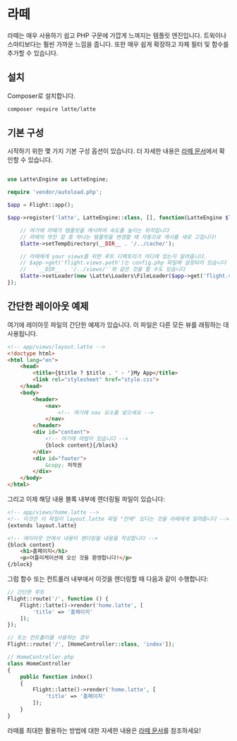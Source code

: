 # 라떼

라떼는 매우 사용하기 쉽고 PHP 구문에 가깝게 느껴지는 템플릿 엔진입니다. 트윅이나 스마티보다는 훨씬 가까운 느낌을 줍니다. 또한 매우 쉽게 확장하고 자체 필터 및 함수를 추가할 수 있습니다.

## 설치

Composer로 설치합니다.

```bash
composer require latte/latte
```

## 기본 구성

시작하기 위한 몇 가지 기본 구성 옵션이 있습니다. 더 자세한 내용은 [라떼 문서](https://latte.nette.org/en/guide)에서 확인할 수 있습니다.

```php

use Latte\Engine as LatteEngine;

require 'vendor/autoload.php';

$app = Flight::app();

$app->register('latte', LatteEngine::class, [], function(LatteEngine $latte) use ($app) {

	// 여기에 라떼가 템플릿을 캐시하여 속도를 높이는 위치입니다
	// 라떼의 멋진 점 중 하나는 템플릿을 변경할 때 자동으로 캐시를 새로 고칩니다!
	$latte->setTempDirectory(__DIR__ . '/../cache/');

	// 라떼에게 your views를 위한 루트 디렉토리가 어디에 있는지 알려줍니다.
	// $app->get('flight.views.path')는 config.php 파일에 설정되어 있습니다
	//   `__DIR__ . '/../views/'`와 같은 것을 할 수도 있습니다
	$latte->setLoader(new \Latte\Loaders\FileLoader($app->get('flight.views.path')));
});
```

## 간단한 레이아웃 예제

여기에 레이아웃 파일의 간단한 예제가 있습니다. 이 파일은 다른 모든 뷰를 래핑하는 데 사용됩니다.

```html
<!-- app/views/layout.latte -->
<!doctype html>
<html lang="en">
	<head>
		<title>{$title ? $title . ' - '}My App</title>
		<link rel="stylesheet" href="style.css">
	</head>
	<body>
		<header>
			<nav>
				<!-- 여기에 nav 요소를 넣으세요 -->
			</nav>
		</header>
		<div id="content">
			<!-- 여기에 마법이 있습니다 -->
			{block content}{/block}
		</div>
		<div id="footer">
			&copy; 저작권
		</div>
	</body>
</html>
```

그리고 이제 해당 내용 블록 내부에 렌더링될 파일이 있습니다:

```html
<!-- app/views/home.latte -->
<!-- 이것은 이 파일이 layout.latte 파일 "안에" 있다는 것을 라떼에게 알려줍니다 -->
{extends layout.latte}

<!-- 레이아웃 안에서 내용이 렌더링될 내용을 작성합니다 -->
{block content}
	<h1>홈페이지</h1>
	<p>어플리케이션에 오신 것을 환영합니다!</p>
{/block}
```

그럼 함수 또는 컨트롤러 내부에서 이것을 렌더링할 때 다음과 같이 수행합니다:

```php
// 간단한 루트
Flight::route('/', function () {
	Flight::latte()->render('home.latte', [
		'title' => '홈페이지'
	]);
});

// 또는 컨트롤러를 사용하는 경우
Flight::route('/', [HomeController::class, 'index']);

// HomeController.php
class HomeController
{
	public function index()
	{
		Flight::latte()->render('home.latte', [
			'title' => '홈페이지'
		]);
	}
}
```

라떼를 최대한 활용하는 방법에 대한 자세한 내용은 [라떼 문서](https://latte.nette.org/en/guide)를 참조하세요!